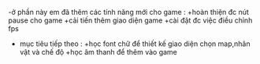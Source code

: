 -ở phần này em đã thêm các tính năng mới cho game :
+hoàn thiện đc nút pause cho game
+cải tiến thêm giao diện game
+cài đặt đc việc điều chỉnh fps

- mục tiêu tiếp theo :
+học font chữ để thiết kế giao diện chọn map,nhân vật và chế độ
+học âm thanh để thêm vào game
